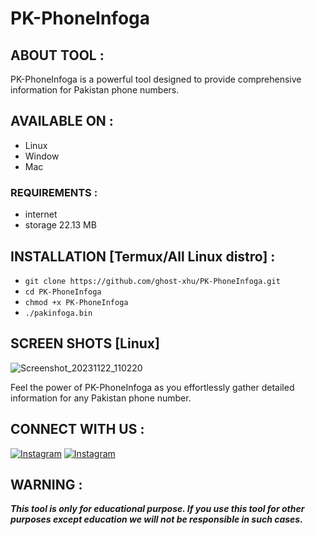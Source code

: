 # PK-PhoneInfoga

## ABOUT TOOL :

PK-PhoneInfoga is a powerful tool designed to provide comprehensive information for Pakistan phone numbers.

## AVAILABLE ON :

* Linux
* Window
* Mac

### REQUIREMENTS :
* internet
* storage 22.13 MB

## INSTALLATION [Termux/All Linux distro] :

* `git clone https://github.com/ghost-xhu/PK-PhoneInfoga.git`
* `cd PK-PhoneInfoga`
* `chmod +x PK-PhoneInfoga`
* `./pakinfoga.bin`

## SCREEN SHOTS [Linux]
![Screenshot_20231122_110220](https://github.com/demon-xhu/PK-PhoneInfoga/assets/125611055/39807409-48fb-4e21-afb5-f55ace6164c0)

Feel the power of PK-PhoneInfoga as you effortlessly gather detailed information for any Pakistan phone number.

## CONNECT WITH US :
[![Instagram](https://img.shields.io/badge/INSTAGRAM-FOLLOW-red?style=for-the-badge&logo=instagram)](https://rb.gy/pio0nl)
[![Instagram](https://img.shields.io/badge/WHATSAPP-JOINGROUP-red?style=for-the-badge&logo=whatsapp)](https://chat.whatsapp.com/IwzEWrop0xUIgWR0Hbc0Zk)

## WARNING : 
***This tool is only for educational purpose. If you use this tool for other purposes except education we will not be responsible in such cases.***
